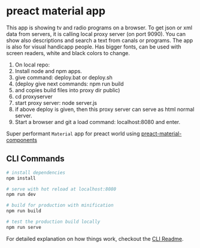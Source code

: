 # preact material app

This app is showing tv and radio programs on a browser. To get json or xml data from servers, it is calling local proxy server (on port 9090). You can show also descriptions and search a text from canals or programs. The app is also for visual handicapp people. Has bigger fonts, can be used with screen readers, white and black colors to change.

1. On local repo: 
2. Install node and npm apps.
3. give command: deploy.bat or deploy.sh
4. (deploy give next commands: npm run build
5. and copies build files into proxy dir public)
6. cd proxyserver
7. start proxy server: node server.js
8. if above deploy is given, then this proxy server can serve as html normal server.
9. Start a browser and git a load command: localhost:8080 and enter.

Super performant `Material` app for preact world using [preact-material-components](https://github.com/prateekbh/preact-material-components)

## CLI Commands

``` bash
# install dependencies
npm install

# serve with hot reload at localhost:8080
npm run dev

# build for production with minification
npm run build

# test the production build locally
npm run serve
```

For detailed explanation on how things work, checkout the [CLI Readme](https://github.com/developit/preact-cli/blob/master/README.md).
